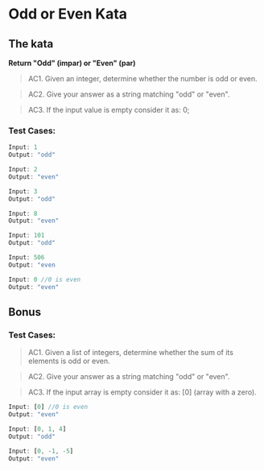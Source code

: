 # Odd or Even Kata

## The kata
**Return "Odd" (impar) or "Even" (par)**

>AC1. Given an integer, determine whether the number is odd or even.

>AC2. Give your answer as a string matching "odd" or "even".

>AC3. If the input value is empty consider it as: 0;


### **Test Cases:**
```javascript
Input: 1
Output: "odd"

Input: 2
Output: "even"

Input: 3
Output: "odd"

Input: 8
Output: "even"

Input: 101
Output: "odd"

Input: 506
Output: "even

Input: 0 //0 is even
Output: "even"
```

## Bonus
### **Test Cases:**

>AC1. Given a list of integers, determine whether the sum of its elements is odd or even.

>AC2. Give your answer as a string matching "odd" or "even".

>AC3. If the input array is empty consider it as: [0] (array with a zero).

```javascript
Input: [0] //0 is even
Output: "even"

Input: [0, 1, 4]
Output: "odd"

Input: [0, -1, -5]
Output: "even"
```